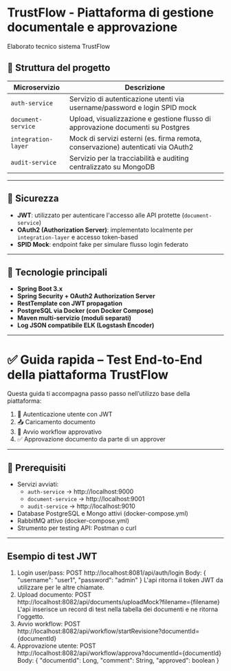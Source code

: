# TrustFlow - Piattaforma di gestione documentale e approvazione

Elaborato tecnico sistema TrustFlow

## 🧩 Struttura del progetto

| Microservizio        | Descrizione                                                                 |
|----------------------|------------------------------------------------------------------------------|
| `auth-service`       | Servizio di autenticazione utenti via username/password e login SPID mock  |
| `document-service`   | Upload, visualizzazione e gestione flusso di approvazione documenti su Postgres       |
| `integration-layer`  | Mock di servizi esterni (es. firma remota, conservazione) autenticati via OAuth2 |
| `audit-service`      | Servizio per la tracciabilità e auditing centralizzato su MongoDB   |

---

## 🔐 Sicurezza

- **JWT**: utilizzato per autenticare l'accesso alle API protette (`document-service`)
- **OAuth2 (Authorization Server)**: implementato localmente per `integration-layer` e accesso token-based
- **SPID Mock**: endpoint fake per simulare flusso login federato

---

## 🚀 Tecnologie principali

- **Spring Boot 3.x**
- **Spring Security + OAuth2 Authorization Server**
- **RestTemplate con JWT propagation**
- **PostgreSQL via Docker (con Docker Compose)**
- **Maven multi-servizio (moduli separati)**
- **Log JSON compatibile ELK (Logstash Encoder)**

---


# ✅ Guida rapida – Test End-to-End della piattaforma TrustFlow

Questa guida ti accompagna passo passo nell’utilizzo base della piattaforma:

1. 🔐 Autenticazione utente con JWT  
2. 📤 Caricamento documento  
3. 🔁 Avvio workflow approvativo  
4. ✅ Approvazione documento da parte di un approver  

---

## 🔧 Prerequisiti

- Servizi avviati:
  - `auth-service` → http://localhost:9000
  - `document-service` → http://localhost:9001
  - `audit-service` → http://localhost:9010
- Database PostgreSQL e Mongo attivi (docker-compose.yml)
- RabbitMQ attivo (docker-compose.yml)
- Strumento per testing API: Postman o curl

---

## Esempio di test JWT

 1. Login user/pass:
		POST http://localhost:8081/api/auth/login
		Body:
		{
		  "username": "user1",
		  "password": "admin"
		}
	L'api ritorna il token JWT da utilizzare per le altre chiamate.
 2. Upload documento:
		POST http://localhost:8082/api/documents/uploadMock?filename={filename}
	L'api inserisce un record di test nella tabella dei documenti e ne ritorna l'oggetto.
 3. Avvio workflow:
		POST http://localhost:8082/api/workflow/startRevisione?documentId={documentId}
 4. Approvazione utente:
		POST http://localhost:8082/api/workflow/approva?documentId={documentId}
		Body:
		{
		  "documentId": Long,
		  "comment": String,
		  "approved": boolean
		}
	